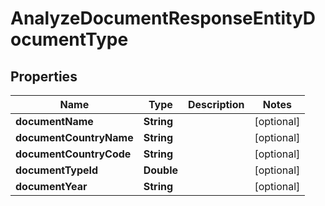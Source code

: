 

# AnalyzeDocumentResponseEntityDocumentType


## Properties

| Name | Type | Description | Notes |
|------------ | ------------- | ------------- | -------------|
|**documentName** | **String** |  |  [optional] |
|**documentCountryName** | **String** |  |  [optional] |
|**documentCountryCode** | **String** |  |  [optional] |
|**documentTypeId** | **Double** |  |  [optional] |
|**documentYear** | **String** |  |  [optional] |



